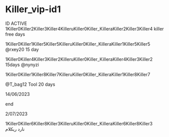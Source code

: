 # Killer_vip-id1
ID ACTIVE 
1Killer0Killer2Killer3Killer4KilleruKiller0Killer_KilleraKiller2Killer3Killer4 killer free days

1Killer0Killer1Killer5Killer5KilleruKiller0Killer_KilleraKiller1Killer5Killer5  @rxey20 15 day

1Killer0Killer4Killer3Killer2KilleruKiller0Killer_KilleraKiller4Killer3Killer2
15days @nynyzi

1Killer0Killer1Killer8Killer7KilleruKiller0Killer_KilleraKiller1Killer8Killer7

@T_bag12
Tool 20 days

14/06/2023

end

2/07/2023

1Killer0Killer6Killer8Killer3KilleruKiller0Killer_KilleraKiller6Killer8Killer3  
نارد ریکلام
